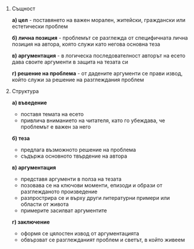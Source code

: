 1. Същност
	
	**а) цел** - поставянето на важен морален, житейски, граждански или естетически проблем
	
	**б) лична позиция** - проблемът се разглежда от специфичната лична позиция на автора, която служи като негова основна теза
	
	**в) аргументация** - в логическа последователност авторът на есето дава своите аргументи в защита на тезата си
	
	**г) решение на проблема** - от дадените аргументи се прави извод, който служи за решение на разглеждания проблем

2. Структура
	
	**а) въведение**
	- поставя темата на есето 
	- привлича вниманието на читателя, като го убеждава, че проблемът е важен за него
	
	**б) теза**
	- предлага възможното решение на проблема
	- съдържа основното твърдение на автора
	
	**в) аргументация**
	- представя аргументи в полза на тезата
	- позовава се на ключови моменти, епизоди и образи от разглежданото произведение
	- разпрострира се и върху други литературни примери или области от живота
	- примерите засилват аргументите
	
	**г) заключение**
	- оформя се цялостен извод от аргументацията
	- обвързват се разглежданият проблем и светът, в който живеем 